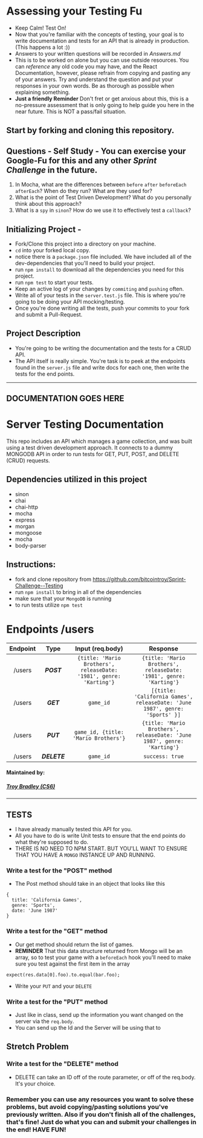 # Assessing your Testing Fu

* Keep Calm! Test On!
* Now that you're familiar with the concepts of testing, your goal is to write documentation and tests for an API that is already in production. (This happens a lot :))
* Answers to your written questions will be recorded in _Answers.md_
* This is to be worked on alone but you can use outside resources. You can _reference_ any old code you may have, and the React Documentation, however, please refrain from copying and pasting any of your answers. Try and understand the question and put your responses in your own words. Be as thorough as possible when explaining something.
* **Just a friendly Reminder** Don't fret or get anxious about this, this is a no-pressure assessment that is only going to help guide you here in the near future. This is NOT a pass/fail situation.

## Start by forking and cloning this repository.

## Questions - Self Study - You can exercise your Google-Fu for this and any other _Sprint Challenge_ in the future.

1. In Mocha, what are the differences between `before` `after` `beforeEach` `afterEach`? When do they run? What are they used for?
1. What is the point of Test Driven Development? What do you personally think about this approach?
1. What is a `spy` in `sinon`? How do we use it to effectively test a `callback`?

## Initializing Project -

* Fork/Clone this project into a directory on your machine.
* `cd` into your forked local copy.
* notice there is a `package.json` file included. We have included all of the dev-dependencies that you'll need to build your project.
* run `npm install` to download all the dependencies you need for this project.
* run `npm test` to start your tests.
* Keep an active log of your changes by `commiting` and `pushing` often.
* Write all of your tests in the `server.test.js` file. This is where you're going to be doing your API mocking/testing.
* Once you're done writing all the tests, push your commits to your fork and submit a Pull-Request.

## Project Description

* You're going to be writing the documentation and the tests for a CRUD API.
* The API itself is really simple. You're task is to peek at the endpoints found in the `server.js` file and write docs for each one, then write the tests for the end points.

---
## DOCUMENTATION GOES HERE

# __Server Testing Documentation__

This repo includes an API which manages a game collection, and was built using a test driven development approach. It connects to a dummy MONGODB API in order to run tests for GET, PUT, POST, and DELETE (CRUD) requests.

## Dependencies utilized in this project

* sinon
* chai
* chai-http
* mocha
* express
* morgan
* mongoose
* mocha
* body-parser

## Instructions:
* fork and clone repository from https://github.com/bitcointroy/Sprint-Challenge--Testing
* run `npm install` to bring in all of the dependencies
* make sure that your `MongoDB` is running
* to run tests utilize `npm test`

# Endpoints /users 
| Endpoint | Type | Input (req.body) | Response |
| :---: | :---: | :---: | :---:|
| /users | *__POST__* | ```{title: 'Mario Brothers', releaseDate: '1981', genre: 'Karting'}``` | ```{title: 'Mario Brothers', releaseDate: '1981', genre: 'Karting'}``` | 
| /users | *__GET__* | ```game_id``` | ```[{title: 'California Games', releaseDate: 'June 1987', genre: 'Sports' }]``` |
| /users | *__PUT__* | ```game_id, {title: 'Mario Brothers'}``` | ```{title: 'Mario Brothers', releaseDate: 'June 1987', genre: 'Karting'}``` | 
| /users | *__DELETE__* | ```game_id``` | ```success: true``` |


#### __Maintained by:__

##### [Troy Bradley (CS6)](https://github.com/bitcointroy)

---

## TESTS

* I have already manually tested this API for you.
* All you have to do is write Unit tests to ensure that the end points do what they're supposed to do.
* THERE IS NO NEED TO NPM START. BUT YOU'LL WANT TO ENSURE THAT YOU HAVE A `MONGO` INSTANCE UP AND RUNNING.

### Write a test for the "POST" method

* The Post method should take in an object that looks like this

```
{
  title: 'California Games',
  genre: 'Sports',
  date: 'June 1987'
}
```

### Write a test for the "GET" method

* Our get method should return the list of games.
* **REMINDER** That this data structure returned from Mongo will be an array, so to test your game with a `beforeEach` hook you'll need to make sure you test against the first item in the array

```
expect(res.data[0].foo).to.equal(bar.foo);
```

* Write your `PUT` and your `DELETE`

### Write a test for the "PUT" method

* Just like in class, send up the information you want changed on the server via the `req.body`.
* You can send up the Id and the Server will be using that to

## Stretch Problem

### Write a test for the "DELETE" method

* DELETE can take an ID off of the route parameter, or off of the req.body. It's your choice.

### Remember you can use any resources you want to solve these problems, but avoid copying/pasting solutions you've previously written. Also if you don't finish all of the challenges, that's fine! Just do what you can and submit your challenges in the end! HAVE FUN!
